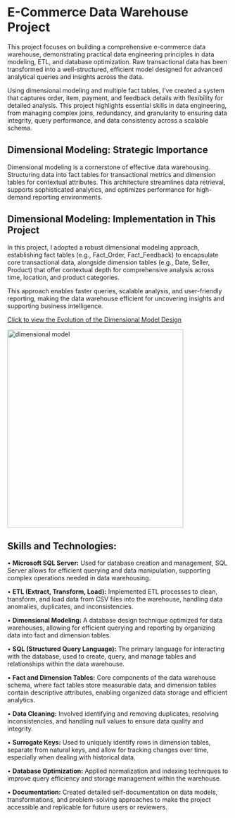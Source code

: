 # E-Commerce Data Warehouse Project

This project focuses on building a comprehensive e-commerce data warehouse, demonstrating practical data engineering principles in data modeling, ETL, and database optimization. Raw transactional data has been transformed into a well-structured, efficient model designed for advanced analytical queries and insights across the data.

Using dimensional modeling and multiple fact tables, I’ve created a system that captures order, item, payment, and feedback details with flexibility for detailed analysis. This project highlights essential skills in data engineering, from managing complex joins, redundancy, and granularity to ensuring data integrity, query performance, and data consistency across a scalable schema.


## Dimensional Modeling: Strategic Importance
Dimensional modeling is a cornerstone of effective data warehousing. Structuring data into fact tables for transactional metrics and dimension tables for contextual attributes. This architecture streamlines data retrieval, supports sophisticated analytics, and optimizes performance for high-demand reporting environments.


## Dimensional Modeling: Implementation in This Project
In this project, I adopted a robust dimensional modeling approach, establishing fact tables (e.g., Fact_Order, Fact_Feedback) to encapsulate core transactional data, alongside dimension tables (e.g., Date, Seller, Product) that offer contextual depth for comprehensive analysis across time, location, and product categories.

This approach enables faster queries, scalable analysis, and user-friendly reporting, making the data warehouse efficient for uncovering insights and supporting business intelligence.

[Click to view the Evolution of the Dimensional Model Design](Dimensional_Model_Design_Overview/README.md)

<img src="https://github.com/Mohamed-Abdelkarem/e-commerce-data-engineering-project-/blob/main/dimensional%20model.png" alt="dimensional model" width="400" height="450">

## Skills and Technologies:
•  **Microsoft SQL Server:** Used for database creation and management, SQL Server allows for efficient querying and data manipulation, supporting complex operations needed in data warehousing.

•  **ETL (Extract, Transform, Load):** Implemented ETL processes to clean, transform, and load data from CSV files into the warehouse, handling data anomalies, duplicates, and inconsistencies.

•  **Dimensional Modeling:** A database design technique optimized for data warehouses, allowing for efficient querying and reporting by organizing data into fact and dimension tables.

•  **SQL (Structured Query Language):** The primary language for interacting with the database, used to create, query, and manage tables and relationships within the data warehouse.

•  **Fact and Dimension Tables:** Core components of the data warehouse schema, where fact tables store measurable data, and dimension tables contain descriptive attributes, enabling organized data storage and efficient analytics.

•  **Data Cleaning:** Involved identifying and removing duplicates, resolving inconsistencies, and handling null values to ensure data quality and integrity.

•  **Surrogate Keys:** Used to uniquely identify rows in dimension tables, separate from natural keys, and allow for tracking changes over time, especially when dealing with historical data.

•  **Database Optimization:** Applied normalization and indexing techniques to improve query efficiency and storage management within the warehouse.

•  **Documentation:** Created detailed self-documentation on data models, transformations, and problem-solving approaches to make the project accessible and replicable for future users or reviewers.
